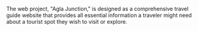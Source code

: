The web project, "Agla Junction," is designed as a comprehensive travel guide website that provides all essential information a traveler might need about a tourist spot they wish to visit or explore.
